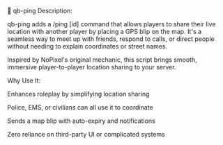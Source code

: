 📁 qb-ping
Description:

qb-ping adds a /ping [id] command that allows players to share their live location with another player by placing a GPS blip on the map. It's a seamless way to meet up with friends, respond to calls, or direct people without needing to explain coordinates or street names.

Inspired by NoPixel's original mechanic, this script brings smooth, immersive player-to-player location sharing to your server.

Why Use It:

Enhances roleplay by simplifying location sharing

Police, EMS, or civilians can all use it to coordinate

Sends a map blip with auto-expiry and notifications

Zero reliance on third-party UI or complicated systems
